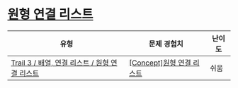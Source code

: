 # [원형 연결 리스트](https://https://en.codetree.ai/trails/complete/curated-cards/intro-circular-linked-list)

|유형|문제 경험치|난이도|
|---|---|---|
|[Trail 3 / 배열, 연결 리스트 / 원형 연결 리스트](https://https://en.codetree.ai/trail-info/novice-high/)|[[Concept]원형 연결 리스트](https://https://en.codetree.ai/trails/complete/curated-cards/intro-circular-linked-list/)|쉬움|


